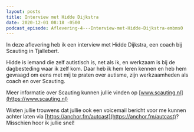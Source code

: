```yaml
---
layout: posts
title: Interview met Hidde Dijkstra
date: 2020-12-01 08:18 -0500
podcast_episode: Aflevering-4---Interview-met-Hidde-Dijkstra-embms0
---
```

In deze aflevering heb ik een interview met Hidde Dijkstra, een coach bij Scauting in Tjallebert.

Hidde is iemand die zelf autistisch is, net als ik, en werkzaam is bij de dagbesteding waar ik zelf kom. Daar heb ik hem leren kennen en heb hem gevraagd om eens met mij te praten over autisme, zijn werkzaamheden als coach en over Scauting.

Meer informatie over Scauting kunnen jullie vinden op [www.scauting.nl](https://www.scauting.nl)

Wisten jullie trouwens dat jullie ook een voicemail bericht voor me kunnen achter laten via [https://anchor.fm/autcast](https://anchor.fm/autcast)? Misschien hoor ik jullie snel!

